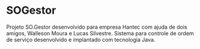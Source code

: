 # SOGestor

Projeto SO.Gestor desenvolvido para empresa Hantec com ajuda de dois amigos, Walleson Moura e Lucas Silvestre. Sistema para controle de ordem de serviço desenvolvido e implantado com tecnologia Java.
